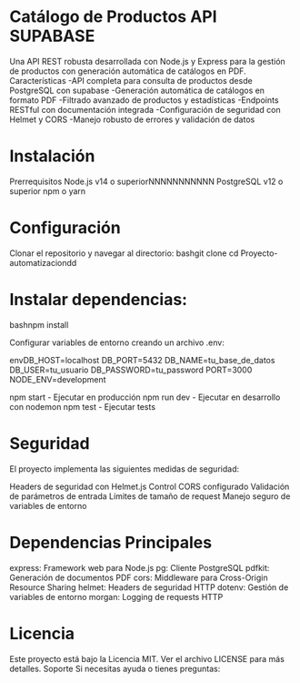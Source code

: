 # Catálogo de Productos API SUPABASE
Una API REST robusta desarrollada con Node.js y Express para la gestión de productos con generación automática de catálogos en PDF.
Características
-API completa para consulta de productos desde PostgreSQL con supabase
-Generación automática de catálogos en formato PDF
-Filtrado avanzado de productos y estadísticas
-Endpoints RESTful con documentación integrada
-Configuración de seguridad con Helmet y CORS
-Manejo robusto de errores y validación de datos
# Instalación
Prerrequisitos
Node.js v14 o superiorNNNNNNNNNNN
PostgreSQL v12 o superior
npm o yarn
# Configuración
Clonar el repositorio y navegar al directorio:
bashgit clone <url-del-repositorio>
cd Proyecto-automatizaciondd

# Instalar dependencias:

bashnpm install

Configurar variables de entorno creando un archivo .env:

envDB_HOST=localhost
DB_PORT=5432
DB_NAME=tu_base_de_datos
DB_USER=tu_usuario
DB_PASSWORD=tu_password
PORT=3000
NODE_ENV=development

npm start - Ejecutar en producción
npm run dev - Ejecutar en desarrollo con nodemon
npm test - Ejecutar tests

# Seguridad
El proyecto implementa las siguientes medidas de seguridad:

Headers de seguridad con Helmet.js
Control CORS configurado
Validación de parámetros de entrada
Límites de tamaño de request
Manejo seguro de variables de entorno

# Dependencias Principales

express: Framework web para Node.js
pg: Cliente PostgreSQL
pdfkit: Generación de documentos PDF
cors: Middleware para Cross-Origin Resource Sharing
helmet: Headers de seguridad HTTP
dotenv: Gestión de variables de entorno
morgan: Logging de requests HTTP

# Licencia
Este proyecto está bajo la Licencia MIT. Ver el archivo LICENSE para más detalles.
Soporte
Si necesitas ayuda o tienes preguntas:
